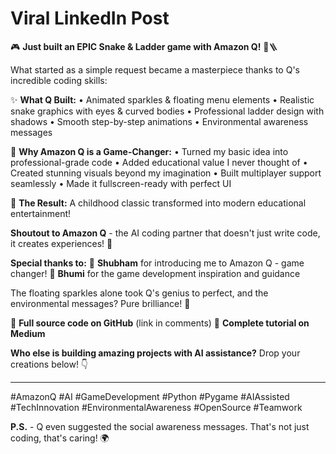 # Viral LinkedIn Post

🎮 **Just built an EPIC Snake & Ladder game with Amazon Q!** 🐍🪜

What started as a simple request became a masterpiece thanks to Q's incredible coding skills:

✨ **What Q Built:**
• Animated sparkles & floating menu elements
• Realistic snake graphics with eyes & curved bodies
• Professional ladder design with shadows
• Smooth step-by-step animations
• Environmental awareness messages

🤖 **Why Amazon Q is a Game-Changer:**
• Turned my basic idea into professional-grade code
• Added educational value I never thought of
• Created stunning visuals beyond my imagination
• Built multiplayer support seamlessly
• Made it fullscreen-ready with perfect UI

🚀 **The Result:**
A childhood classic transformed into modern educational entertainment!

**Shoutout to Amazon Q** - the AI coding partner that doesn't just write code, it creates experiences! 🙌

**Special thanks to:**
🙏 **Shubham** for introducing me to Amazon Q - game changer!
🎯 **Bhumi** for the game development inspiration and guidance

The floating sparkles alone took Q's genius to perfect, and the environmental messages? Pure brilliance! 💚

🔗 **Full source code on GitHub** (link in comments)
📝 **Complete tutorial on Medium**

**Who else is building amazing projects with AI assistance?** Drop your creations below! 👇

---

#AmazonQ #AI #GameDevelopment #Python #Pygame #AIAssisted #TechInnovation #EnvironmentalAwareness #OpenSource #Teamwork

**P.S.** - Q even suggested the social awareness messages. That's not just coding, that's caring! 🌍